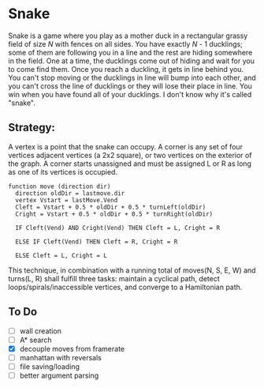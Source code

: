 # Snake
Snake is a game where you play as a mother duck in a rectangular grassy field of size *N* with fences on all sides. You have exactly *N* - 1 ducklings; some of them are following you in a line and the rest are hiding somewhere in the field. One at a time, the ducklings come out of hiding and wait for you to come find them. Once you reach a duckling, it gets in line behind you. You can't stop moving or the ducklings in line will bump into each other, and you can't cross the line of ducklings or they will lose their place in line. You win when you have found all of your ducklings. I don't know why it's called "snake".

## Strategy:
A vertex is a point that the snake can occupy. A corner is any set of four vertices adjacent vertices (a 2x2 square), or two vertices on the exterior of the graph. A corner starts unassigned and must be assigned L or R as long as one of its vertices is occupied.

    function move (direction dir)
      direction oldDir = lastmove.dir
      vertex Vstart = lastMove.Vend
      Cleft = Vstart + 0.5 * oldDir + 0.5 * turnLeft(oldDir)
      Cright = Vstart + 0.5 * oldDir + 0.5 * turnRight(oldDir)

      IF Cleft(Vend) AND Cright(Vend) THEN Cleft = L, Cright = R

      ELSE IF Cleft(Vend) THEN Cleft = R, Cright = R

      ELSE Cleft = L, Cright = L

This technique, in combination with a running total of moves(N, S, E, W) and turns(L, R) shall fulfill three tasks: maintain a cyclical path, detect loops/spirals/inaccessible vertices, and converge to a Hamiltonian path.

## To Do
- [ ] wall creation
- [ ] A* search
- [x] decouple moves from framerate
- [ ] manhattan with reversals
- [ ] file saving/loading
- [ ] better argument parsing